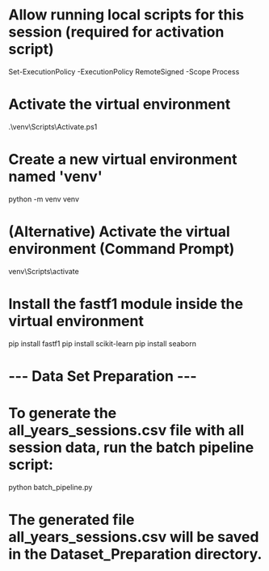 
# Allow running local scripts for this session (required for activation script)
Set-ExecutionPolicy -ExecutionPolicy RemoteSigned -Scope Process

# Activate the virtual environment
.\venv\Scripts\Activate.ps1

# Create a new virtual environment named 'venv'
python -m venv venv

# (Alternative) Activate the virtual environment (Command Prompt)
venv\Scripts\activate

# Install the fastf1 module inside the virtual environment
pip install fastf1
pip install scikit-learn
pip install seaborn

# --- Data Set Preparation ---
# To generate the all_years_sessions.csv file with all session data, run the batch pipeline script:
python batch_pipeline.py
# The generated file all_years_sessions.csv will be saved in the Dataset_Preparation directory.
